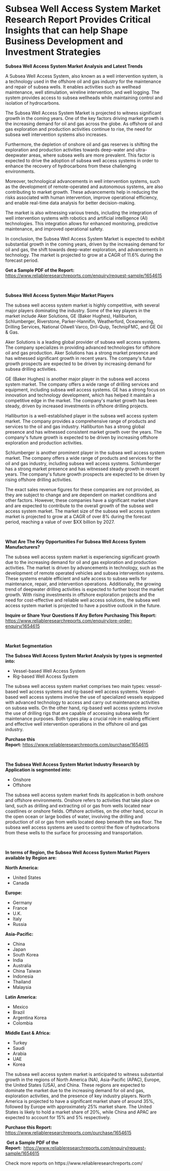 <p><h1>Subsea Well Access System Market Research Report Provides Critical Insights that can help Shape Business Development and Investment Strategies</h1></p><p><strong>Subsea Well Access System Market Analysis and Latest Trends</strong></p>
<p><p>A Subsea Well Access System, also known as a well intervention system, is a technology used in the offshore oil and gas industry for the maintenance and repair of subsea wells. It enables activities such as wellhead maintenance, well stimulation, wireline intervention, and well logging. The system provides access to subsea wellheads while maintaining control and isolation of hydrocarbons.</p><p>The Subsea Well Access System Market is projected to witness significant growth in the coming years. One of the key factors driving market growth is the increasing demand for oil and gas across the globe. As offshore oil and gas exploration and production activities continue to rise, the need for subsea well intervention systems also increases.</p><p>Furthermore, the depletion of onshore oil and gas reserves is shifting the exploration and production activities towards deep-water and ultra-deepwater areas, where subsea wells are more prevalent. This factor is expected to drive the adoption of subsea well access systems in order to enhance the recovery of hydrocarbons from these challenging environments.</p><p>Moreover, technological advancements in well intervention systems, such as the development of remote-operated and autonomous systems, are also contributing to market growth. These advancements help in reducing the risks associated with human intervention, improve operational efficiency, and enable real-time data analysis for better decision-making.</p><p>The market is also witnessing various trends, including the integration of well intervention systems with robotics and artificial intelligence (AI) technologies. This integration allows for enhanced monitoring, predictive maintenance, and improved operational safety.</p><p>In conclusion, the Subsea Well Access System Market is expected to exhibit substantial growth in the coming years, driven by the increasing demand for oil and gas, the shift towards deep-water exploration, and advancements in technology. The market is projected to grow at a CAGR of 11.6% during the forecast period.</p></p>
<p><strong>Get a Sample PDF of the Report:&nbsp;</strong> <a href="https://www.reliableresearchreports.com/enquiry/request-sample/1654615">https://www.reliableresearchreports.com/enquiry/request-sample/1654615</a></p>
<p>&nbsp;</p>
<p><strong>Subsea Well Access System Major Market Players</strong></p>
<p><p>The subsea well access system market is highly competitive, with several major players dominating the industry. Some of the key players in the market include Aker Solutions, GE (Baker Hughes), Halliburton, Schlumberger, Riverstone, Parker-Hannifin, Weatherford, Oceaneering, Drilling Services, National Oilwell Varco, Dril-Quip, TechnipFMC, and GE Oil & Gas.</p><p>Aker Solutions is a leading global provider of subsea well access systems. The company specializes in providing advanced technologies for offshore oil and gas production. Aker Solutions has a strong market presence and has witnessed significant growth in recent years. The company's future growth prospects are expected to be driven by increasing demand for subsea drilling activities.</p><p>GE (Baker Hughes) is another major player in the subsea well access system market. The company offers a wide range of drilling services and equipment, including subsea well access systems. GE has a strong focus on innovation and technology development, which has helped it maintain a competitive edge in the market. The company's market growth has been steady, driven by increased investments in offshore drilling projects.</p><p>Halliburton is a well-established player in the subsea well access system market. The company provides a comprehensive range of products and services to the oil and gas industry. Halliburton has a strong global presence and has witnessed consistent market growth over the years. The company's future growth is expected to be driven by increasing offshore exploration and production activities.</p><p>Schlumberger is another prominent player in the subsea well access system market. The company offers a wide range of products and services for the oil and gas industry, including subsea well access systems. Schlumberger has a strong market presence and has witnessed steady growth in recent years. The company's future growth prospects are expected to be driven by rising offshore drilling activities.</p><p>The exact sales revenue figures for these companies are not provided, as they are subject to change and are dependent on market conditions and other factors. However, these companies have a significant market share and are expected to contribute to the overall growth of the subsea well access system market. The market size of the subsea well access system market is projected to grow at a CAGR of over 8% during the forecast period, reaching a value of over $XX billion by 2027.</p></p>
<p>&nbsp;</p>
<p><strong>What Are The Key Opportunities For Subsea Well Access System Manufacturers?</strong></p>
<p><p>The subsea well access system market is experiencing significant growth due to the increasing demand for oil and gas exploration and production activities. The market is driven by advancements in technology, such as the development of remote operated vehicles and subsea intervention systems. These systems enable efficient and safe access to subsea wells for maintenance, repair, and intervention operations. Additionally, the growing trend of deepwater drilling activities is expected to further boost the market growth. With rising investments in offshore exploration projects and the need for cost-effective and reliable well access solutions, the subsea well access system market is projected to have a positive outlook in the future.</p></p>
<p><strong>Inquire or Share Your Questions If Any Before Purchasing This Report:</strong> <a href="https://www.reliableresearchreports.com/enquiry/pre-order-enquiry/1654615">https://www.reliableresearchreports.com/enquiry/pre-order-enquiry/1654615</a></p>
<p>&nbsp;</p>
<p><strong>Market Segmentation</strong></p>
<p><strong>The Subsea Well Access System Market Analysis by types is segmented into:</strong></p>
<p><ul><li>Vessel-based Well Access System</li><li>Rig-based Well Access System</li></ul></p>
<p><p>The subsea well access system market comprises two main types: vessel-based well access systems and rig-based well access systems. Vessel-based well access systems involve the use of specialized vessels equipped with advanced technology to access and carry out maintenance activities on subsea wells. On the other hand, rig-based well access systems involve the use of drilling rigs that are capable of accessing subsea wells for maintenance purposes. Both types play a crucial role in enabling efficient and effective well intervention operations in the offshore oil and gas industry.</p></p>
<p><strong>Purchase this Report:&nbsp;</strong><a href="https://www.reliableresearchreports.com/purchase/1654615">https://www.reliableresearchreports.com/purchase/1654615</a></p>
<p>&nbsp;</p>
<p><strong>The Subsea Well Access System Market Industry Research by Application is segmented into:</strong></p>
<p><ul><li>Onshore</li><li>Offshore</li></ul></p>
<p><p>The subsea well access system market finds its application in both onshore and offshore environments. Onshore refers to activities that take place on land, such as drilling and extracting oil or gas from wells located near coastlines or onshore fields. Offshore activities, on the other hand, occur in the open ocean or large bodies of water, involving the drilling and production of oil or gas from wells located deep beneath the sea floor. The subsea well access systems are used to control the flow of hydrocarbons from these wells to the surface for processing and transportation.</p></p>
<p>&nbsp;</p>
<p><strong>In terms of Region, the Subsea Well Access System Market Players available by Region are:</strong></p>
<p>
    <p> <strong> North America: </strong>
        <ul>
            <li>United States</li>
            <li>Canada</li>
        </ul>
        </p> 
    <p> <strong> Europe: </strong>
        <ul>
            <li>Germany</li>
            <li>France</li>
            <li>U.K.</li>
            <li>Italy</li>
            <li>Russia</li>
        </ul>
        </p> 
    <p> <strong> Asia-Pacific: </strong>
        <ul>
            <li>China</li>
            <li>Japan</li>
            <li>South Korea</li>
            <li>India</li>
            <li>Australia</li>
            <li>China Taiwan</li>
            <li>Indonesia</li>
            <li>Thailand</li>
            <li>Malaysia</li>
        </ul>
        </p> 
    <p> <strong> Latin America: </strong>
        <ul>
            <li>Mexico</li>
            <li>Brazil</li>
            <li>Argentina Korea</li>
            <li>Colombia</li>
        </ul>
        </p> 
    <p> <strong> Middle East & Africa: </strong>
        <ul>
            <li>Turkey</li>
            <li>Saudi</li>
            <li>Arabia</li>
            <li>UAE</li>
            <li>Korea</li>
        </ul>
    </p>
    </p>
<p><p>The subsea well access system market is anticipated to witness substantial growth in the regions of North America (NA), Asia-Pacific (APAC), Europe, the United States (USA), and China. These regions are expected to dominate the market due to the increasing demand for oil and gas, exploration activities, and the presence of key industry players. North America is projected to have a significant market share of around 35%, followed by Europe with approximately 25% market share. The United States is likely to hold a market share of 20%, while China and APAC are expected to account for 15% and 5% respectively.</p></p>
<p><strong>Purchase this Report: </strong><a href="https://www.reliableresearchreports.com/purchase/1654615">https://www.reliableresearchreports.com/purchase/1654615</a></p>
<p>&nbsp;<strong>Get a Sample PDF of the Report:&nbsp;&nbsp;</strong><a href="https://www.reliableresearchreports.com/enquiry/request-sample/1654615">https://www.reliableresearchreports.com/enquiry/request-sample/1654615</a></p>
<p><strong></strong></p>
<p>Check more reports on https://www.reliableresearchreports.com/</p>